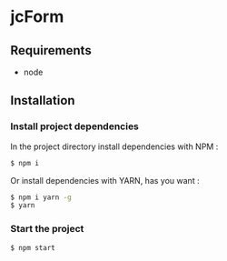 # jcForm

## Requirements

- node

## Installation

### Install project dependencies
In the project directory install dependencies with NPM :
``` bash
$ npm i
```

Or install dependencies with YARN, has you want :
``` bash
$ npm i yarn -g
$ yarn
```


### Start the project
``` bash
$ npm start
```

